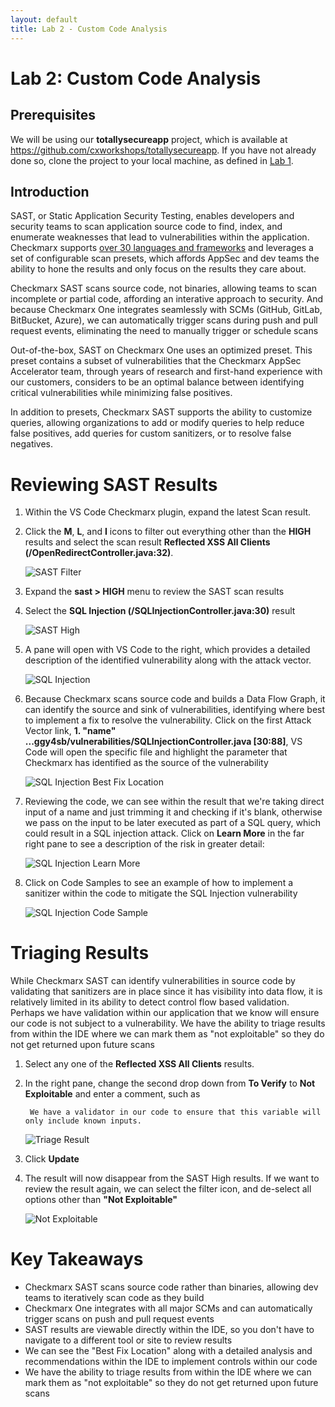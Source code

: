 ```yaml
---
layout: default
title: Lab 2 - Custom Code Analysis
---
```


# Lab 2: Custom Code Analysis

## Prerequisites
We will be using our __totallysecureapp__ project, which is available at https://github.com/cxworkshops/totallysecureapp. If you have not already done so, clone the project to your local machine, as defined in [Lab 1](../lab1_setup/).

## Introduction
SAST, or Static Application Security Testing, enables developers and security teams to scan application source code to find, index, and enumerate weaknesses that lead to vulnerabilities within the application.  Checkmarx supports [over 30 languages and frameworks](https://checkmarx.com/resource/documents/en/34965-46283-supported-code-languages-and-frameworks-for-9-5-0.html) and leverages a set of configurable scan presets, which affords AppSec and dev teams the ability to hone the results and only focus on the results they care about.

Checkmarx SAST scans source code, not binaries, allowing teams to scan incomplete or partial code, affording an interative approach to security. And because Checkmarx One integrates seamlessly with SCMs (GitHub, GitLab, BitBucket, Azure), we can automatically trigger scans during push and pull request events, eliminating the need to manually trigger or schedule scans

Out-of-the-box, SAST on Checkmarx One uses an optimized preset.  This preset contains a subset of vulnerabilities that the Checkmarx AppSec Accelerator team, through years of research and first-hand experience with our customers, considers to be an optimal balance between identifying critical vulnerabilities while minimizing false positives.

In addition to presets, Checkmarx SAST supports the ability to customize queries, allowing organizations to add or modify queries to help reduce false positives, add queries for custom sanitizers, or to resolve false negatives.

# Reviewing SAST Results
1. Within the VS Code Checkmarx plugin, expand the latest Scan result.

2. Click the __M__, __L__, and __I__ icons to filter out everything other than the __HIGH__ results and select the scan result __Reflected XSS All Clients (/OpenRedirectController.java:32)__.

    ![SAST Filter](./assets/images/sast_filter.png "SAST Filter")

3. Expand the __sast > HIGH__ menu to review the SAST scan results
4. Select the __SQL Injection (/SQLInjectionController.java:30)__ result

    ![SAST High](./assets/images/sast_high.png "SAST High")

5. A pane will open with VS Code to the right, which provides a detailed description of the identified vulnerability along with the attack vector.

    ![SQL Injection](./assets/images/sqli.png "SQL Injection")

6. Because Checkmarx scans source code and builds a Data Flow Graph, it can identify the source and sink of vulnerabilities, identifying where best to implement a fix to resolve the vulnerability. Click on the first Attack Vector link, __1. "name" ...ggy4sb/vulnerabilities/SQLInjectionController.java [30:88]__, VS Code will open the specific file and highlight the parameter that Checkmarx has identified as the source of the vulnerability

    ![SQL Injection Best Fix Location](./assets/images/sqli_bfl.png "SQL Injection Best Fix Location")

7. Reviewing the code, we can see within the result that we're taking direct input of a name and just trimming it and checking if it's blank, otherwise we pass on the input to be later executed as part of a SQL query, which could result in a SQL injection attack. Click on __Learn More__ in the far right pane to see a description of the risk in greater detail:

    ![SQL Injection Learn More](./assets/images/sqli_learnmore.png "SQL Injection Learn More")

8. Click on Code Samples to see an example of how to implement a sanitizer within the code to mitigate the SQL Injection vulnerability

    ![SQL Injection Code Sample](./assets/images/sqli_code_sample.png "SQL Injection Code Sample")


# Triaging Results
While Checkmarx SAST can identify vulnerabilities in source code by validating that sanitizers are in place since it has visibility into data flow, it is relatively limited in its ability to detect control flow based validation.  Perhaps we have validation within our application that we know will ensure our code is not subject to a vulnerability. We have the ability to triage results from within the IDE where we can mark them as "not exploitable" so they do not get returned upon future scans

1. Select any one of the __Reflected XSS All Clients__ results.

2. In the right pane, change the second drop down from __To Verify__ to __Not Exploitable__ and enter a comment, such as

        We have a validator in our code to ensure that this variable will only include known inputs.

    ![Triage Result](./assets/images/triage.png "Triage Results")

3. Click __Update__

4. The result will now disappear from the SAST High results.  If we want to review the result again, we can select the filter icon, and de-select all options other than __"Not Exploitable"__
    
    ![Not Exploitable](./assets/images/not_exploitable.png "Not Exploitable")



# Key Takeaways
- Checkmarx SAST scans source code rather than binaries, allowing dev teams to iteratively scan code as they build
- Checkmarx One integrates with all major SCMs and can automatically trigger scans on push and pull request events
- SAST results are viewable directly within the IDE, so you don't have to navigate to a different tool or site to review results
- We can see the "Best Fix Location" along with a detailed analysis and recommendations within the IDE to implement controls within our code
- We have the ability to triage results from within the IDE where we can mark them as "not exploitable" so they do not get returned upon future scans

